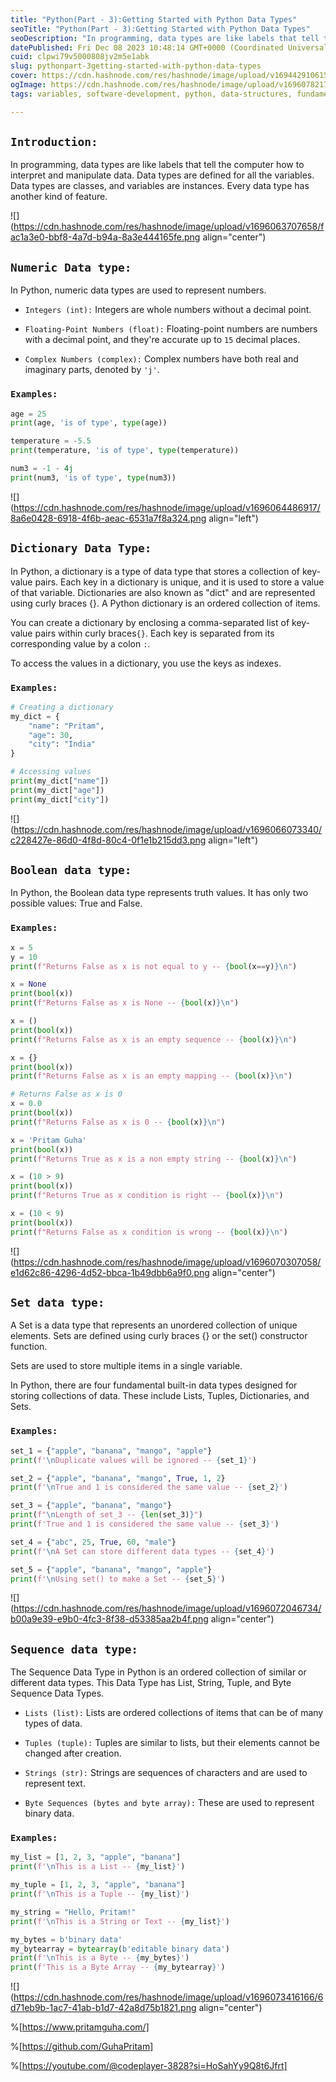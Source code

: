```yaml
---
title: "Python(Part - 3):Getting Started with Python Data Types"
seoTitle: "Python(Part - 3):Getting Started with Python Data Types"
seoDescription: "In programming, data types are like labels that tell the computer how to interpret and manipulate data. Data types are defined for all the variables."
datePublished: Fri Dec 08 2023 10:48:14 GMT+0000 (Coordinated Universal Time)
cuid: clpwi79v5000808jv2m5e1abk
slug: pythonpart-3getting-started-with-python-data-types
cover: https://cdn.hashnode.com/res/hashnode/image/upload/v1694429106154/ee04ad96-1fd9-471a-b2e1-3bda0a8cd13d.png
ogImage: https://cdn.hashnode.com/res/hashnode/image/upload/v1696078217897/1046354c-d416-4fac-bf6a-74fcfcfb7f6f.png
tags: variables, software-development, python, data-structures, fundamentals, developer, python3, coding, devops, beginners, software-engineering, boolean, dictionary, python-beginner, numerical-methods

---
```


## `Introduction:`

In programming, data types are like labels that tell the computer how to interpret and manipulate data. Data types are defined for all the variables. Data types are classes, and variables are instances. Every data type has another kind of feature.

![](https://cdn.hashnode.com/res/hashnode/image/upload/v1696063707658/fac1a3e0-bbf8-4a7d-b94a-8a3e444165fe.png align="center")

## `Numeric Data type:`

In Python, numeric data types are used to represent numbers.

* `Integers (int):` Integers are whole numbers without a decimal point.
    
* `Floating-Point Numbers (float):` Floating-point numbers are numbers with a decimal point, and they're accurate up to `15` decimal places.
    
* `Complex Numbers (complex):` Complex numbers have both real and imaginary parts, denoted by `'j'`.
    

### `Examples:`

```python
age = 25
print(age, 'is of type', type(age))

temperature = -5.5
print(temperature, 'is of type', type(temperature))

num3 = -1 - 4j
print(num3, 'is of type', type(num3))
```

![](https://cdn.hashnode.com/res/hashnode/image/upload/v1696064486917/8a6e0428-6918-4f6b-aeac-6531a7f8a324.png align="left")

## `Dictionary Data Type:`

In Python, a dictionary is a type of data type that stores a collection of key-value pairs. Each key in a dictionary is unique, and it is used to store a value of that variable. Dictionaries are also known as "dict" and are represented using curly braces {}. A Python dictionary is an ordered collection of items.

You can create a dictionary by enclosing a comma-separated list of key-value pairs within curly braces`{}`. Each key is separated from its corresponding value by a colon `:`.

To access the values in a dictionary, you use the keys as indexes.

### `Examples:`

```python
# Creating a dictionary
my_dict = {
    "name": "Pritam",
    "age": 30,
    "city": "India"
}

# Accessing values
print(my_dict["name"])
print(my_dict["age"])
print(my_dict["city"])
```

![](https://cdn.hashnode.com/res/hashnode/image/upload/v1696066073340/c228427e-86d0-4f8d-80c4-0f1e1b215dd3.png align="left")

## `Boolean data type:`

In Python, the Boolean data type represents truth values. It has only two possible values: True and False.

### `Examples:`

```python
x = 5
y = 10
print(f"Returns False as x is not equal to y -- {bool(x==y)}\n")

x = None
print(bool(x))
print(f"Returns False as x is None -- {bool(x)}\n")

x = ()
print(bool(x))
print(f"Returns False as x is an empty sequence -- {bool(x)}\n")

x = {}
print(bool(x))
print(f"Returns False as x is an empty mapping -- {bool(x)}\n")

# Returns False as x is 0
x = 0.0
print(bool(x))
print(f"Returns False as x is 0 -- {bool(x)}\n")

x = 'Pritam Guha'
print(bool(x))
print(f"Returns True as x is a non empty string -- {bool(x)}\n")

x = (10 > 9)
print(bool(x))
print(f"Returns True as x condition is right -- {bool(x)}\n")

x = (10 < 9)
print(bool(x))
print(f"Returns False as x condition is wrong -- {bool(x)}\n")
```

![](https://cdn.hashnode.com/res/hashnode/image/upload/v1696070307058/e1d62c86-4296-4d52-bbca-1b49dbb6a9f0.png align="center")

## `Set data type:`

A Set is a data type that represents an unordered collection of unique elements. Sets are defined using curly braces {} or the set() constructor function.

Sets are used to store multiple items in a single variable.

In Python, there are four fundamental built-in data types designed for storing collections of data. These include Lists, Tuples, Dictionaries, and Sets.

### `Examples:`

```python
set_1 = {"apple", "banana", "mango", "apple"}
print(f'\nDuplicate values will be ignored -- {set_1}')

set_2 = {"apple", "banana", "mango", True, 1, 2}
print(f'\nTrue and 1 is considered the same value -- {set_2}')

set_3 = {"apple", "banana", "mango"}
print(f"\nLength of set_3 -- {len(set_3)}")
print(f'True and 1 is considered the same value -- {set_3}')

set_4 = {"abc", 25, True, 60, "male"}
print(f'\nA Set can store different data types -- {set_4}')

set_5 = {"apple", "banana", "mango", "apple"}
print(f'\nUsing set() to make a Set -- {set_5}')
```

![](https://cdn.hashnode.com/res/hashnode/image/upload/v1696072046734/b00a9e39-e9b0-4fc3-8f38-d53385aa2b4f.png align="center")

## `Sequence data type:`

The Sequence Data Type in Python is an ordered collection of similar or different data types. This Data Type has List, String, Tuple, and Byte Sequence Data Types.

* `Lists (list):` Lists are ordered collections of items that can be of many types of data.
    
* `Tuples (tuple):` Tuples are similar to lists, but their elements cannot be changed after creation.
    
* `Strings (str):` Strings are sequences of characters and are used to represent text.
    
* `Byte Sequences (bytes and byte array):` These are used to represent binary data.
    

### `Examples:`

```python
my_list = [1, 2, 3, "apple", "banana"]
print(f'\nThis is a List -- {my_list}')

my_tuple = [1, 2, 3, "apple", "banana"]
print(f'\nThis is a Tuple -- {my_list}')

my_string = "Hello, Pritam!"
print(f'\nThis is a String or Text -- {my_list}')

my_bytes = b'binary data'
my_bytearray = bytearray(b'editable binary data')
print(f'\nThis is a Byte -- {my_bytes}')
print(f'This is a Byte Array -- {my_bytearray}')
```

![](https://cdn.hashnode.com/res/hashnode/image/upload/v1696073416166/6d71eb9b-1ac7-41ab-b1d7-42a8d75b1821.png align="center")

%[https://www.pritamguha.com/] 

%[https://github.com/GuhaPritam] 

%[https://youtube.com/@codeplayer-3828?si=HoSahYy9Q8t6Jfrt]